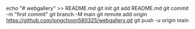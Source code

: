 echo "# webgallery" >> README.md
git init
git add README.md
git commit -m "first commit"
git branch -M main
git remote add origin https://github.com/jongchoon580325/webgallery.git
git push -u origin main